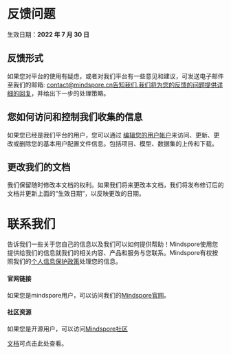 # 反馈问题

生效日期：**2022 年 7 月 30 日**

## 反馈形式

如果您对平台的使用有疑虑，或者对我们平台有一些意见和建议，可发送电子邮件至我们的邮箱: contact@mindspore.cn告知我们.我们将为您的反馈的问题提供详细的回复，并给出下一步的处理策略。

## 您如何访问和控制我们收集的信息

如果您已经是我们平台的用户，您可以通过 [编辑您的用户帐户](https://xihe.mindspore.cn/home)来访问、更新、更改或删除您的基本用户配置文件信息。包括项目、模型、数据集的上传和下载。

## 更改我们的文档

我们保留随时修改本文档的权利。如果我们将来更改本文档，我们将发布修订后的文档并更新上面的“生效日期”，以反映更改的日期。

# 联系我们

告诉我们一些关于您自己的信息以及我们可以如何提供帮助！Mindspore使用您提供给我们的信息就我们的相关内容、产品和服务与您联系。Mindspore有权按照我们的[个人信息保护政策](https://mindspore.cn/privacy)处理您的信息。

#### 官网链接

如果您是mindspore用户，可以访问我们的[Mindspore官网](https://mindspore.cn/)。

#### 社区资源

如果您是开源用户，可以访问[Mindspore社区](https://gitee.com/link?target=https%3A%2F%2Fwww.mindspore.cn%2Fcommunity)

[文档](https://gitee.com/panxiangqu/xihe_docs/tree/master/docs)可点击此处查看。